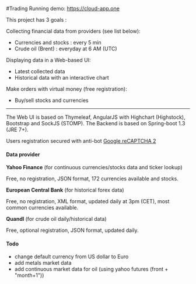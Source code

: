 #Trading
Running demo: 
<https://cloud-app.one>

This project has 3 goals : 

Collecting financial data from providers (see list below): 
* Currencies and stocks : every 5 min 
* Crude oil (Brent) : everyday at 6 AM (UTC)

Displaying data in a Web-based UI: 
* Latest collected data
* Historical data with an interactive chart

Make orders with virtual money (free registration):
* Buy/sell stocks and currencies

------------------------------------------------------------

The Web UI is based on Thymeleaf, AngularJS with Highchart (Highstock), Bootstrap and SockJS (STOMP). 
The Backend is based on Spring-boot 1.3 (JRE 7+).

Users registration secured with anti-bot [Google reCAPTCHA 2](https://www.google.com/recaptcha/intro/index.html)

#### Data provider

**Yahoo Finance** (for continuous currencies/stocks data and ticker lookup)

Free, no registration, JSON format, 172 currencies available and stocks.

**European Central Bank** (for historical forex data)

Free, no registration, XML format, updated daily at 3pm (CET), most common currencies available.

**Quandl** (for crude oil daily/historical data)

Free, optional registration, JSON format, updated daily.

#### Todo
* change default currency from US dollar to Euro
* add metals market data
* add continuous market data for oil (using yahoo futures (front + "month+1"))
